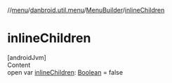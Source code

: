 //[menu](../../../index.md)/[danbroid.util.menu](../index.md)/[MenuBuilder](index.md)/[inlineChildren](inline-children.md)



# inlineChildren  
[androidJvm]  
Content  
open var [inlineChildren](inline-children.md): [Boolean](https://kotlinlang.org/api/latest/jvm/stdlib/kotlin/-boolean/index.html) = false  




